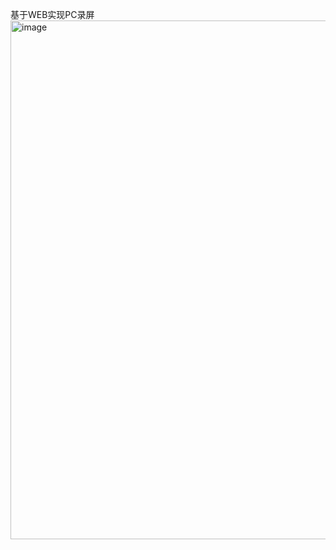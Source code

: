 基于WEB实现PC录屏
<img width="1595" height="830" alt="image" src="https://github.com/user-attachments/assets/572af700-0224-4d17-a839-52e59a338a04" />

